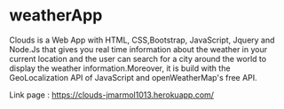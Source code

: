 # weatherApp
Clouds is a Web App with HTML, CSS,Bootstrap, JavaScript, Jquery and Node.Js that gives you real time information about the weather in your current location and the user can search for a city around the world to display the weather information.Moreover, it is build with the GeoLocalization API of JavaScript and openWeatherMap's free API.

Link page : https://clouds-jmarmol1013.herokuapp.com/
